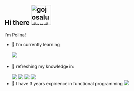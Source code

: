 ## Hi there <img src="https://cdn3.emoji.gg/emojis/54147-gojosaludando.png" width="64px" height="64px" alt="gojosaludando"></a>

I'm Polina! 

- 🌱 I’m currently learning
  <br> <br>
  <img src="https://img.shields.io/badge/Python-green?logo=Python&logoSize=auto"/>
  <br> <br>
- 👾 refreshing my knowledge in:
  <br> <br>
     <img src="https://img.shields.io/badge/HTML-green?logo=HTML&logoSize=auto"/> <img src="https://img.shields.io/badge/CSS-green?logo=CSS&logoSize=auto"/>
     <img src="https://img.shields.io/badge/Javascript-blue?logo=Javascript&logoSize=auto"/> <img src="https://img.shields.io/badge/SQL-green?logo=SQL&logoSize=auto"/>
- 🔭 I have 3 years expirience in functional programming  <img src="https://img.shields.io/badge/Erlang-green?logo=erlang&logoColor=red&logoSize=auto"/> 
